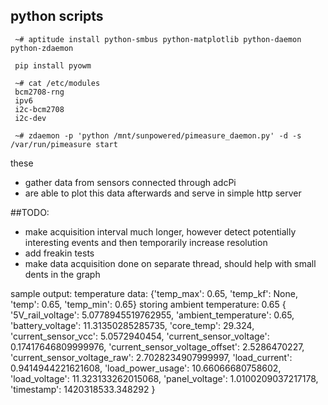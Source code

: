 ## python scripts

     ~# aptitude install python-smbus python-matplotlib python-daemon python-zdaemon

     pip install pyowm

     ~# cat /etc/modules 
     bcm2708-rng
     ipv6
     i2c-bcm2708 
     i2c-dev

     ~# zdaemon -p 'python /mnt/sunpowered/pimeasure_daemon.py' -d -s /var/run/pimeasure start

these
* gather data from sensors connected through adcPi
* are able to plot this data afterwards and serve in simple http server

##TODO:
* make acquisition interval much longer, however detect potentially interesting events and then temporarily increase resolution
* add freakin tests 
* make data acquisition done on separate thread, should help with small dents in the graph

sample output:
temperature data: {'temp_max': 0.65, 'temp_kf': None, 'temp': 0.65, 'temp_min': 0.65}
storing ambient temperature: 0.65
{   '5V_rail_voltage': 5.0778945519762955,
    'ambient_temperature': 0.65,
    'battery_voltage': 11.31350285285735,
    'core_temp': 29.324,
    'current_sensor_vcc': 5.0572940454,
    'current_sensor_voltage': 0.17417646809999976,
    'current_sensor_voltage_offset': 2.5286470227,
    'current_sensor_voltage_raw': 2.7028234907999997,
    'load_current': 0.9414944221621608,
    'load_power_usage': 10.66066680758602,
    'load_voltage': 11.323133262015068,
    'panel_voltage': 1.0100209037217178,
    'timestamp': 1420318533.348292
}

